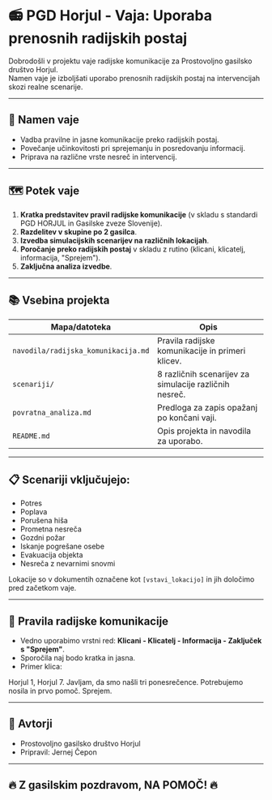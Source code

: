 # 📻 PGD Horjul - Vaja: Uporaba prenosnih radijskih postaj

Dobrodošli v projektu vaje radijske komunikacije za Prostovoljno gasilsko društvo Horjul.  
Namen vaje je izboljšati uporabo prenosnih radijskih postaj na intervencijah skozi realne scenarije.

---

## 🎯 Namen vaje
- Vadba pravilne in jasne komunikacije preko radijskih postaj.
- Povečanje učinkovitosti pri sprejemanju in posredovanju informacij.
- Priprava na različne vrste nesreč in intervencij.

---

## 🗺️ Potek vaje
1. **Kratka predstavitev pravil radijske komunikacije** (v skladu s standardi PGD HORJUL in Gasilske zveze Slovenije).
2. **Razdelitev v skupine po 2 gasilca**.
3. **Izvedba simulacijskih scenarijev na različnih lokacijah**.
4. **Poročanje preko radijskih postaj** v skladu z rutino (klicani, klicatelj, informacija, "Sprejem").
5. **Zaključna analiza izvedbe**.

---

## 📚 Vsebina projekta

| Mapa/datoteka             | Opis                                                                 |
|----------------------------|----------------------------------------------------------------------|
| `navodila/radijska_komunikacija.md` | Pravila radijske komunikacije in primeri klicev.                 |
| `scenariji/`               | 8 različnih scenarijev za simulacije različnih nesreč.              |
| `povratna_analiza.md`       | Predloga za zapis opažanj po končani vaji.                           |
| `README.md`                | Opis projekta in navodila za uporabo.                               |

---

## 📋 Scenariji vključujejo:
- Potres
- Poplava
- Porušena hiša
- Prometna nesreča
- Gozdni požar
- Iskanje pogrešane osebe
- Evakuacija objekta
- Nesreča z nevarnimi snovmi

Lokacije so v dokumentih označene kot `[vstavi_lokacijo]` in jih določimo pred začetkom vaje.

---

## 📢 Pravila radijske komunikacije

- Vedno uporabimo vrstni red: **Klicani - Klicatelj - Informacija - Zaključek s "Sprejem"**.
- Sporočila naj bodo kratka in jasna.
- Primer klica:

Horjul 1, Horjul 7. Javljam, da smo našli tri ponesrečence. Potrebujemo nosila in prvo pomoč. Sprejem.

---

## 🤝 Avtorji
- Prostovoljno gasilsko društvo Horjul
- Pripravil: Jernej Čepon

---

## 🔥 Z gasilskim pozdravom, NA POMOČ! 🔥